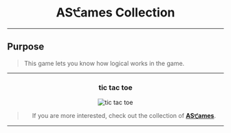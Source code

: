 <div align="center">

# AS੯ames Collection

<div>

---

<div align="center">

<div align="left">

## Purpose

> This game lets you know how logical works in the game.

---

</div>

### tic tac toe

![tic tac toe](assets/images/perview.gif "AS੯ames Collection")

</div>

> If you are more interested, check out the collection of [ **AS੯ames**](https://github.com/DSDmark/ASGames "AS੯ames Collection").

---
